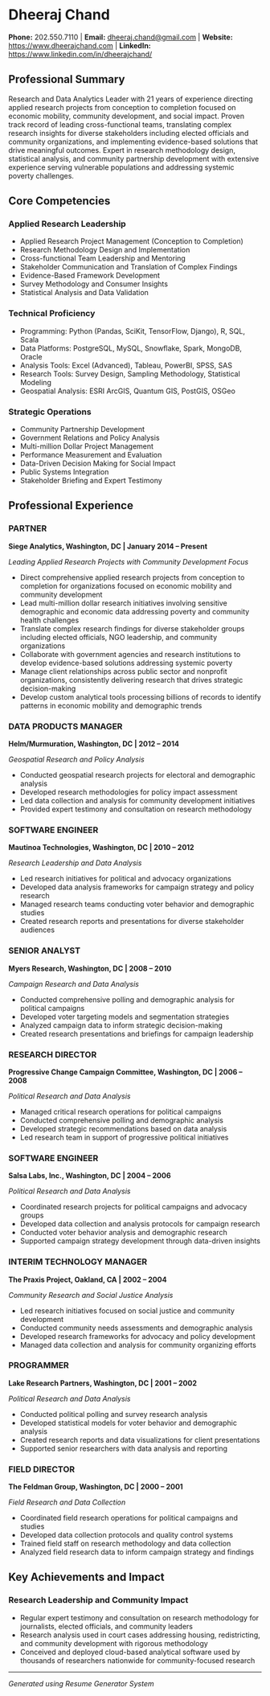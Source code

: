 # Dheeraj Chand

**Phone:** 202.550.7110 | **Email:** dheeraj.chand@gmail.com | **Website:** https://www.dheerajchand.com | **LinkedIn:** https://www.linkedin.com/in/dheerajchand/

## Professional Summary

Research and Data Analytics Leader with 21 years of experience directing applied research projects from conception to completion focused on economic mobility, community development, and social impact. Proven track record of leading cross-functional teams, translating complex research insights for diverse stakeholders including elected officials and community organizations, and implementing evidence-based solutions that drive meaningful outcomes. Expert in research methodology design, statistical analysis, and community partnership development with extensive experience serving vulnerable populations and addressing systemic poverty challenges.

## Core Competencies

### Applied Research Leadership
- Applied Research Project Management (Conception to Completion)
- Research Methodology Design and Implementation
- Cross-functional Team Leadership and Mentoring
- Stakeholder Communication and Translation of Complex Findings
- Evidence-Based Framework Development
- Survey Methodology and Consumer Insights
- Statistical Analysis and Data Validation

### Technical Proficiency
- Programming: Python (Pandas, SciKit, TensorFlow, Django), R, SQL, Scala
- Data Platforms: PostgreSQL, MySQL, Snowflake, Spark, MongoDB, Oracle
- Analysis Tools: Excel (Advanced), Tableau, PowerBI, SPSS, SAS
- Research Tools: Survey Design, Sampling Methodology, Statistical Modeling
- Geospatial Analysis: ESRI ArcGIS, Quantum GIS, PostGIS, OSGeo

### Strategic Operations
- Community Partnership Development
- Government Relations and Policy Analysis
- Multi-million Dollar Project Management
- Performance Measurement and Evaluation
- Data-Driven Decision Making for Social Impact
- Public Systems Integration
- Stakeholder Briefing and Expert Testimony

## Professional Experience

### PARTNER
**Siege Analytics, Washington, DC | January 2014 – Present**

*Leading Applied Research Projects with Community Development Focus*

- Direct comprehensive applied research projects from conception to completion for organizations focused on economic mobility and community development
- Lead multi-million dollar research initiatives involving sensitive demographic and economic data addressing poverty and community health challenges
- Translate complex research findings for diverse stakeholder groups including elected officials, NGO leadership, and community organizations
- Collaborate with government agencies and research institutions to develop evidence-based solutions addressing systemic poverty
- Manage client relationships across public sector and nonprofit organizations, consistently delivering research that drives strategic decision-making
- Develop custom analytical tools processing billions of records to identify patterns in economic mobility and demographic trends

### DATA PRODUCTS MANAGER
**Helm/Murmuration, Washington, DC | 2012 – 2014**

*Geospatial Research and Policy Analysis*

- Conducted geospatial research projects for electoral and demographic analysis
- Developed research methodologies for policy impact assessment
- Led data collection and analysis for community development initiatives
- Provided expert testimony and consultation on research methodology

### SOFTWARE ENGINEER
**Mautinoa Technologies, Washington, DC | 2010 – 2012**

*Research Leadership and Data Analysis*

- Led research initiatives for political and advocacy organizations
- Developed data analysis frameworks for campaign strategy and policy research
- Managed research teams conducting voter behavior and demographic studies
- Created research reports and presentations for diverse stakeholder audiences

### SENIOR ANALYST
**Myers Research, Washington, DC | 2008 – 2010**

*Campaign Research and Data Analysis*

- Conducted comprehensive polling and demographic analysis for political campaigns
- Developed voter targeting models and segmentation strategies
- Analyzed campaign data to inform strategic decision-making
- Created research presentations and briefings for campaign leadership

### RESEARCH DIRECTOR
**Progressive Change Campaign Committee, Washington, DC | 2006 – 2008**

*Political Research and Data Analysis*

- Managed critical research operations for political campaigns
- Conducted comprehensive polling and demographic analysis
- Developed strategic recommendations based on data analysis
- Led research team in support of progressive political initiatives

### SOFTWARE ENGINEER
**Salsa Labs, Inc., Washington, DC | 2004 – 2006**

*Political Research and Data Analysis*

- Coordinated research projects for political campaigns and advocacy groups
- Developed data collection and analysis protocols for campaign research
- Conducted voter behavior analysis and demographic research
- Supported campaign strategy development through data-driven insights

### INTERIM TECHNOLOGY MANAGER
**The Praxis Project, Oakland, CA | 2002 – 2004**

*Community Research and Social Justice Analysis*

- Led research initiatives focused on social justice and community development
- Conducted community needs assessments and demographic analysis
- Developed research frameworks for advocacy and policy development
- Managed data collection and analysis for community organizing efforts

### PROGRAMMER
**Lake Research Partners, Washington, DC | 2001 – 2002**

*Political Research and Data Analysis*

- Conducted political polling and survey research analysis
- Developed statistical models for voter behavior and demographic analysis
- Created research reports and data visualizations for client presentations
- Supported senior researchers with data analysis and reporting

### FIELD DIRECTOR
**The Feldman Group, Washington, DC | 2000 – 2001**

*Field Research and Data Collection*

- Coordinated field research operations for political campaigns and studies
- Developed data collection protocols and quality control systems
- Trained field staff on research methodology and data collection
- Analyzed field research data to inform campaign strategy and findings

## Key Achievements and Impact

### Research Leadership and Community Impact
- Regular expert testimony and consultation on research methodology for journalists, elected officials, and community leaders
- Research analysis used in court cases addressing housing, redistricting, and community development with rigorous methodology
- Conceived and deployed cloud-based analytical software used by thousands of researchers nationwide for community-focused research

---

*Generated using Resume Generator System*
